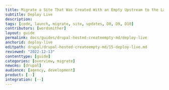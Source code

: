 ```yaml
---
title: Migrate a Site That Was Created With an Empty Upstream to the Latest Version of Drupal
subtitle: Deploy Live
description: 
tags: [code, launch, migrate, site, updates, D8, D9, D10]
contributors: [wordsmither]
layout: guide
permalink: docs/guides/drupal-hosted-createempty-md/deploy-live
anchorid: deploy-live
editpath: drupal/drupal-hosted-createempty-md/15-deploy-live.md
reviewed: "2022-12-13"
contenttype: [guide]
categories: [overview, migrate]
newcms: [drupal]
audience: [agency, development]
product: [--]
integration: [--]
---
```


<Partial file="drupal/deploy-live.md" />
